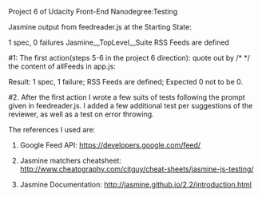 Project 6 of Udacity Front-End Nanodegree:Testing

Jasmine output from feedreader.js at the Starting State:


1 spec, 0 failures
Jasmine__TopLevel__Suite
RSS Feeds
are defined


#1: The first action(steps 5-6 in the project 6 direction): quote out by /* */ the content of allFeeds in app.js:

Result:
1 spec, 1 failure;
RSS Feeds are defined;
Expected 0 not to be 0.


#2. After the first action I wrote a few suits of tests following the prompt given in feedreader.js. I added a few
additional test per suggestions of the reviewer, as well as a test on error throwing.

The references I used are:


1. Google Feed API: https://developers.google.com/feed/

2. Jasmine matchers cheatsheet: http://www.cheatography.com/citguy/cheat-sheets/jasmine-js-testing/

3. Jasmine Documentation: http://jasmine.github.io/2.2/introduction.html